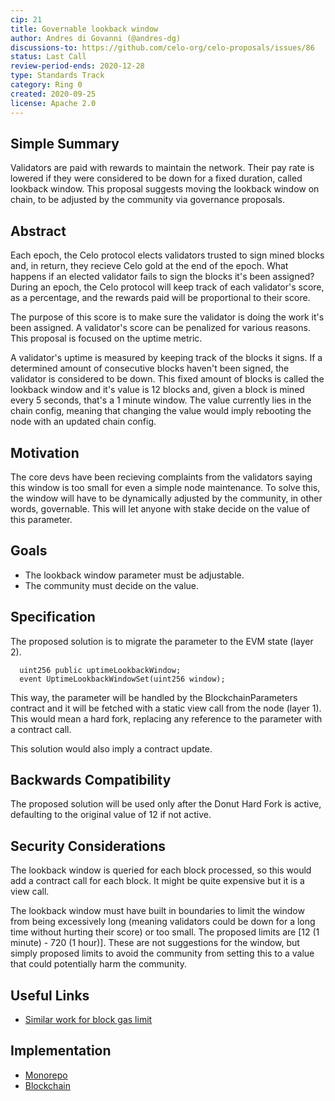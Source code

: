 ```yaml
---
cip: 21
title: Governable lookback window
author: Andres di Govanni (@andres-dg)
discussions-to: https://github.com/celo-org/celo-proposals/issues/86
status: Last Call
review-period-ends: 2020-12-28
type: Standards Track
category: Ring 0
created: 2020-09-25
license: Apache 2.0
---
```


## Simple Summary

Validators are paid with rewards to maintain the network. Their pay rate is lowered if they were considered to be down for a fixed duration, called lookback window. This proposal suggests moving the lookback window on chain, to be adjusted by the community via governance proposals.

## Abstract

Each epoch, the Celo protocol elects validators trusted to sign mined blocks and, in return, they recieve Celo gold at the end of the epoch. What happens if an elected validator fails to sign the blocks it's been assigned? During an epoch, the Celo protocol will keep track of each validator's score, as a percentage, and the rewards paid will be proportional to their score.

The purpose of this score is to make sure the validator is doing the work it's been assigned. A validator's score can be penalized for various reasons. This proposal is focused on the uptime metric.

A validator's uptime is measured by keeping track of the blocks it signs. If a determined amount of consecutive blocks haven't been signed, the validator is considered to be down. This fixed amount of blocks is called the lookback window and it's value is 12 blocks and, given a block is mined every 5 seconds, that's a 1 minute window. The value currently lies in the chain config, meaning that changing the value would imply rebooting the node with an updated chain config.

## Motivation

The core devs have been recieving complaints from the validators saying this window is too small for even a simple node maintenance. To solve this, the window will have to be dynamically adjusted by the community, in other words, governable. This will let anyone with stake decide on the value of this parameter.

## Goals

- The lookback window parameter must be adjustable.
- The community must decide on the value.

## Specification

The proposed solution is to migrate the parameter to the EVM state (layer 2).

```solidity
  uint256 public uptimeLookbackWindow;
  event UptimeLookbackWindowSet(uint256 window);
```

This way, the parameter will be handled by the BlockchainParameters contract and it will be fetched with a static view call from the node (layer 1). This would mean a hard fork, replacing any reference to the parameter with a contract call.

This solution would also imply a contract update.

## Backwards Compatibility

The proposed solution will be used only after the Donut Hard Fork is active, defaulting to the original value of 12 if not active.

## Security Considerations

The lookback window is queried for each block processed, so this would add a contract call for each block. It might be quite expensive but it is a view call.

The lookback window must have built in boundaries to limit the window from being excessively long (meaning validators could be down for a long time without hurting their score) or too small. The proposed limits are [12 (1 minute) - 720 (1 hour)]. These are not suggestions for the window, but simply proposed limits to avoid the community from setting this to a value that could potentially harm the community.

## Useful Links

- [Similar work for block gas limit](https://github.com/celo-org/celo-monorepo/pull/1245/files)

## Implementation

- [Monorepo](https://github.com/celo-org/celo-monorepo/pull/4747)
- [Blockchain](https://github.com/celo-org/celo-blockchain/pull/1136)
